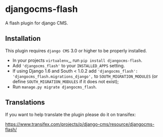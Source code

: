 djangocms-flash
===============

A flash plugin for django CMS.


Installation
------------

This plugin requires `django CMS` 3.0 or higher to be properly installed.

* In your projects `virtualenv`_, run ``pip install djangocms-flash``.
* Add ``'djangocms_flash'`` to your ``INSTALLED_APPS`` setting.
* If using Django 1.6 and South < 1.0.2 add ``'djangocms_flash': 'djangocms_flash.migrations_django',``
  to ``SOUTH_MIGRATION_MODULES``  (or define ``SOUTH_MIGRATION_MODULES`` if it
  does not exist);
* Run ``manage.py migrate djangocms_flash``.


Translations
------------

If you want to help translate the plugin please do it on transifex:

https://www.transifex.com/projects/p/django-cms/resource/djangocms-flash/
